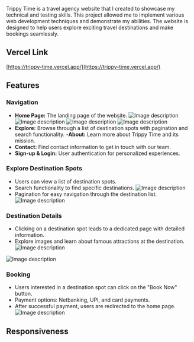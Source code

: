 Trippy Time is a travel agency website that I created to showcase my technical and testing skills. This project allowed me to implement various web development techniques and demonstrate my abilities. The website is designed to help users explore exciting travel destinations and make bookings seamlessly.
## Vercel Link 
[https://trippy-time.vercel.app/](https://trippy-time.vercel.app/)

## Features

### Navigation

- **Home Page:** The landing page of the website.
![Image description](https://dev-to-uploads.s3.amazonaws.com/uploads/articles/g1rws6fm6cb7xk6yf8gj.png)
![Image description](https://dev-to-uploads.s3.amazonaws.com/uploads/articles/j8my2s97ogu3rvy4hnrz.png)
![Image description](https://dev-to-uploads.s3.amazonaws.com/uploads/articles/52kubc2v4efbh78g7jt7.png)
![Image description](https://dev-to-uploads.s3.amazonaws.com/uploads/articles/gv9rur15gtwjwuw3vjdb.png)
- **Explore:** Browse through a list of destination spots with pagination and search functionality.
-**About:** Learn more about Trippy Time and its mission.
- **Contact:** Find contact information to get in touch with our team.
- **Sign-up & Login:** User authentication for personalized experiences.

### Explore Destination Spots

- Users can view a list of destination spots.
- Search functionality to find specific destinations.
![Image description](https://dev-to-uploads.s3.amazonaws.com/uploads/articles/m9s0vbe8jwj4yozfomlu.png)
- Pagination for easy navigation through the destination list.
![Image description](https://dev-to-uploads.s3.amazonaws.com/uploads/articles/2jeirjahxackmihwfr98.png)

### Destination Details

- Clicking on a destination spot leads to a dedicated page with detailed information.
- Explore images and learn about famous attractions at the destination.
![Image description](https://dev-to-uploads.s3.amazonaws.com/uploads/articles/2cq1jczv4rhpt4v0rrv3.png)

![Image description](https://dev-to-uploads.s3.amazonaws.com/uploads/articles/ihdy5k6zoelpy3g6utol.png)

### Booking

- Users interested in a destination spot can click on the "Book Now" button.
- Payment options: Netbanking, UPI, and card payments.
- After successful payment, users are redirected to the home page.
![Image description](https://dev-to-uploads.s3.amazonaws.com/uploads/articles/jdvlh5bjf2inmzlpqmsh.png)

## Responsiveness
